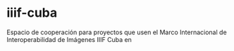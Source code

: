 # iiif-cuba
Espacio de cooperación para proyectos que usen el Marco Internacional de Interoperabilidad de Imágenes IIIF Cuba en 
